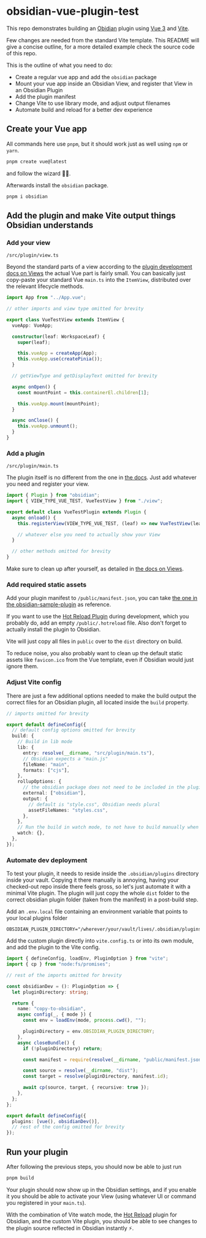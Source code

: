 # obsidian-vue-plugin-test

This repo demonstrates building an [Obidian](https://obsidian.md/) plugin using [Vue 3](https://vuejs.org/) and [Vite](https://vitejs.dev/).

Few changes are needed from the standard Vite template. This README will give a concise outline, for a more detailed example check the source code of this repo.

This is the outline of what you need to do:

- Create a regular vue app and add the `obsidian` package
- Mount your vue app inside an Obsidian View, and register that View in an Obsidian Plugin
- Add the plugin manifest
- Change Vite to use library mode, and adjust output filenames
- Automate build and reload for a better dev experience

## Create your Vue app

All commands here use `pnpm`, but it should work just as well using `npm` or `yarn`.

```bash
pnpm create vue@latest
```

and follow the wizard 🧙‍♂️.

Afterwards install the `obsidian` package.

```bash
pnpm i obsidian
```

## Add the plugin and make Vite output things Obsidian understands

### Add your view

`/src/plugin/view.ts`

Beyond the standard parts of a view according to the [plugin development docs on Views](https://docs.obsidian.md/Plugins/User+interface/Views) the actual Vue part is fairly small. You can basically just copy-paste your standard Vue `main.ts` into the `ItemView`, distributed over the relevant lifecycle methods.

```ts
import App from "../App.vue";

// other imports and view type omitted for brevity

export class VueTestView extends ItemView {
  vueApp: VueApp;

  constructor(leaf: WorkspaceLeaf) {
    super(leaf);

    this.vueApp = createApp(App);
    this.vueApp.use(createPinia());
  }

  // getViewType and getDisplayText omitted for brevity

  async onOpen() {
    const mountPoint = this.containerEl.children[1];

    this.vueApp.mount(mountPoint);
  }

  async onClose() {
    this.vueApp.unmount();
  }
}
```

### Add a plugin

`/src/plugin/main.ts`

The plugin itself is no different from the one in [the docs](https://docs.obsidian.md/Plugins/User+interface/Views). Just add whatever you need and register your view.

```ts
import { Plugin } from "obsidian";
import { VIEW_TYPE_VUE_TEST, VueTestView } from "./view";

export default class VueTestPlugin extends Plugin {
  async onload() {
    this.registerView(VIEW_TYPE_VUE_TEST, (leaf) => new VueTestView(leaf));

    // whatever else you need to actually show your View
  }

  // other methods omitted for brevity
}
```

Make sure to clean up after yourself, as detailed in [the docs on Views](https://docs.obsidian.md/Plugins/User+interface/Views).

### Add required static assets

Add your plugin manifest to `/public/manifest.json`, you can take [the one in the obsidian-sample-plugin](https://github.com/obsidianmd/obsidian-sample-plugin/blob/master/manifest.json) as reference.

If you want to use the [Hot Reload Plugin](https://github.com/pjeby/hot-reload) during development, which you probably do, add an empty `/public/.hotreload` file. Also don't forget to actually install the plugin to Obsidian.

Vite will just copy all files in `public` over to the `dist` directory on build.

To reduce noise, you also probably want to clean up the default static assets like `favicon.ico` from the Vue template, even if Obsidian would just ignore them.

### Adjust Vite config

There are just a few additional options needed to make the build output the correct files for an Obsidian plugin, all located inside the `build` property.

```ts
// imports omitted for brevity

export default defineConfig({
  // default config options omitted for brevity
  build: {
    // Build in lib mode
    lib: {
      entry: resolve(__dirname, "src/plugin/main.ts"),
      // Obsidian expects a "main.js"
      fileName: "main",
      formats: ["cjs"],
    },
    rollupOptions: {
      // the obsidian package does not need to be included in the plugin
      external: ["obsidian"],
      output: {
        // default is "style.css", Obsidian needs plural
        assetFileNames: "styles.css",
      },
    },
    // Run the build in watch mode, to not have to build manually when making changes
    watch: {},
  },
});
```

### Automate dev deployment

To test your plugin, it needs to reside inside the `.obsidian/plugins` directory inside your vault. Copying it there manually is annoying, having your checked-out repo inside there feels gross, so let's just automate it with a minimal Vite plugin. The plugin will just copy the whole `dist` folder to the correct obsidian plugin folder (taken from the manifest) in a post-build step.

Add an `.env.local` file containing an environment variable that points to your local plugins folder

```env
OBSIDIAN_PLUGIN_DIRECTORY="/wherever/your/vault/lives/.obsidian/plugins"
```

Add the custom plugin directly into `vite.config.ts` or into its own module, and add the plugin to the Vite config.

```ts
import { defineConfig, loadEnv, PluginOption } from "vite";
import { cp } from "node:fs/promises";

// rest of the imports omitted for brevity

const obsidianDev = (): PluginOption => {
  let pluginDirectory: string;

  return {
    name: "copy-to-obsidian",
    async config(_, { mode }) {
      const env = loadEnv(mode, process.cwd(), "");

      pluginDirectory = env.OBSIDIAN_PLUGIN_DIRECTORY;
    },
    async closeBundle() {
      if (!pluginDirectory) return;

      const manifest = require(resolve(__dirname, "public/manifest.json"));

      const source = resolve(__dirname, "dist");
      const target = resolve(pluginDirectory, manifest.id);

      await cp(source, target, { recursive: true });
    },
  };
};

export default defineConfig({
  plugins: [vue(), obsidianDev()],
  // rest of the config omitted for brevity
});
```

## Run your plugin

After following the previous steps, you should now be able to just run

```bash
pnpm build
```

Your plugin should now show up in the Obsidian settings, and if you enable it you should be able to activate your View (using whatever UI or command you registered in your `main.ts`).

With the combination of Vite watch mode, the [Hot Reload](https://github.com/pjeby/hot-reload) plugin for Obsidian, and the custom Vite plugin, you should be able to see changes to the plugin source reflected in Obsidian instantly ⚡.
